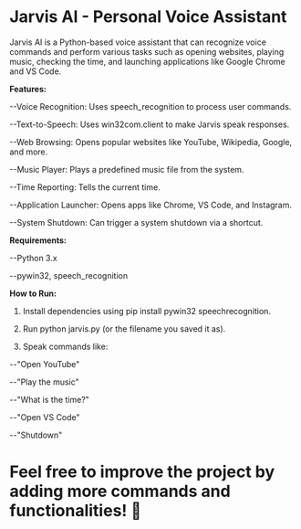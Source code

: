 # Jarvis AI - Personal Voice Assistant

Jarvis AI is a Python-based voice assistant that can recognize voice commands and perform various tasks such as opening websites, playing music, checking the time, and launching applications like Google Chrome and VS Code.

**Features:**

--Voice Recognition: Uses speech_recognition to process user commands.

--Text-to-Speech: Uses win32com.client to make Jarvis speak responses.

--Web Browsing: Opens popular websites like YouTube, Wikipedia, Google, and more.

--Music Player: Plays a predefined music file from the system.

--Time Reporting: Tells the current time.

--Application Launcher: Opens apps like Chrome, VS Code, and Instagram.

--System Shutdown: Can trigger a system shutdown via a shortcut.

**Requirements:**

--Python 3.x

--pywin32, speech_recognition

**How to Run:**

1. Install dependencies using pip install pywin32 speechrecognition.

2. Run python jarvis.py (or the filename you saved it as).

3. Speak commands like:

--"Open YouTube"

--"Play the music"

--"What is the time?"

--"Open VS Code"

--"Shutdown"

# Feel free to improve the project by adding more commands and functionalities! 🚀

